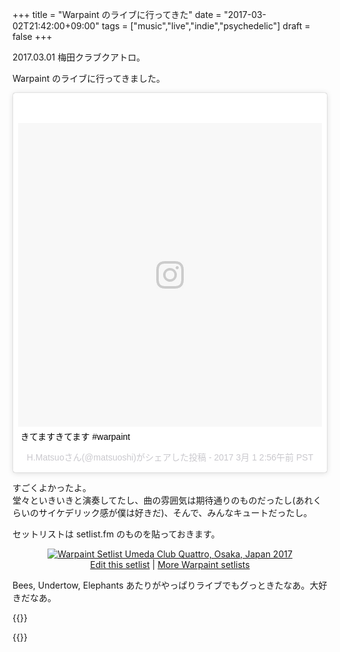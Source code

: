 +++
title = "Warpaint のライブに行ってきた"
date = "2017-03-02T21:42:00+09:00"
tags = ["music","live","indie","psychedelic"]
draft = false
+++

2017.03.01 梅田クラブクアトロ。

Warpaint のライブに行ってきました。

<blockquote class="instagram-media" data-instgrm-captioned data-instgrm-version="7" style=" background:#FFF; border:0; border-radius:3px; box-shadow:0 0 1px 0 rgba(0,0,0,0.5),0 1px 10px 0 rgba(0,0,0,0.15); margin: 1px; max-width:658px; padding:0; width:99.375%; width:-webkit-calc(100% - 2px); width:calc(100% - 2px);"><div style="padding:8px;"> <div style=" background:#F8F8F8; line-height:0; margin-top:40px; padding:50.0% 0; text-align:center; width:100%;"> <div style=" background:url(data:image/png;base64,iVBORw0KGgoAAAANSUhEUgAAACwAAAAsCAMAAAApWqozAAAABGdBTUEAALGPC/xhBQAAAAFzUkdCAK7OHOkAAAAMUExURczMzPf399fX1+bm5mzY9AMAAADiSURBVDjLvZXbEsMgCES5/P8/t9FuRVCRmU73JWlzosgSIIZURCjo/ad+EQJJB4Hv8BFt+IDpQoCx1wjOSBFhh2XssxEIYn3ulI/6MNReE07UIWJEv8UEOWDS88LY97kqyTliJKKtuYBbruAyVh5wOHiXmpi5we58Ek028czwyuQdLKPG1Bkb4NnM+VeAnfHqn1k4+GPT6uGQcvu2h2OVuIf/gWUFyy8OWEpdyZSa3aVCqpVoVvzZZ2VTnn2wU8qzVjDDetO90GSy9mVLqtgYSy231MxrY6I2gGqjrTY0L8fxCxfCBbhWrsYYAAAAAElFTkSuQmCC); display:block; height:44px; margin:0 auto -44px; position:relative; top:-22px; width:44px;"></div></div> <p style=" margin:8px 0 0 0; padding:0 4px;"> <a href="https://www.instagram.com/p/BRF8sBtBfnl/" style=" color:#000; font-family:Arial,sans-serif; font-size:14px; font-style:normal; font-weight:normal; line-height:17px; text-decoration:none; word-wrap:break-word;" target="_blank">きてますきてます #warpaint</a></p> <p style=" color:#c9c8cd; font-family:Arial,sans-serif; font-size:14px; line-height:17px; margin-bottom:0; margin-top:8px; overflow:hidden; padding:8px 0 7px; text-align:center; text-overflow:ellipsis; white-space:nowrap;">H.Matsuoさん(@matsuoshi)がシェアした投稿 - <time style=" font-family:Arial,sans-serif; font-size:14px; line-height:17px;" datetime="2017-03-01T10:56:27+00:00">2017 3月 1 2:56午前 PST</time></p></div></blockquote> <script async defer src="//platform.instagram.com/en_US/embeds.js"></script>

すごくよかったよ。  
堂々といきいきと演奏してたし、曲の雰囲気は期待通りのものだったし(あれくらいのサイケデリック感が僕は好きだ)、そんで、みんなキュートだったし。

セットリストは setlist.fm のものを貼っておきます。

<div style="text-align: center;" class="setlistImage"><a href="http://www.setlist.fm/setlist/warpaint/2017/umeda-club-quattro-osaka-japan-3bf98454.html" title="Warpaint Setlist Umeda Club Quattro, Osaka, Japan 2017" target="_blank"><img src="http://www.setlist.fm/widgets/setlist-image-v1?id=3bf98454" alt="Warpaint Setlist Umeda Club Quattro, Osaka, Japan 2017" style="border: 0;" /></a>
<div><a href="http://www.setlist.fm/edit?setlist=3bf98454&amp;step=song">Edit this setlist</a> | <a href="http://www.setlist.fm/setlists/warpaint-13d419a1.html">More Warpaint setlists</a></div></div>

Bees, Undertow, Elephants あたりがやっぱりライブでもグっときたなあ。大好きだなあ。

{{<youtube L4MvComI6tk>}}

{{<youtube T_S75dE7PzE>}}
